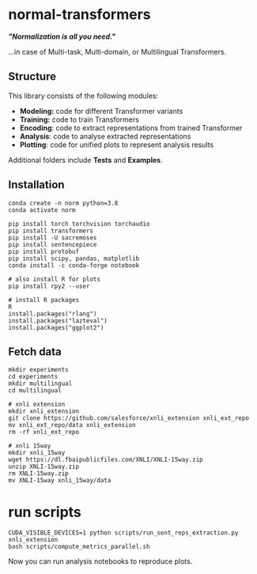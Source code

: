 # normal-transformers
**_"Normalization is all you need."_**

...in case of Multi-task, Multi-domain, or Multilingual Transformers.

## Structure
This library consists of the following modules:
* **Modeling:** code for different Transformer variants
* **Training:** code to train Transformers
* **Encoding**: code to extract representations from trained Transformer
* **Analysis**: code to analyse extracted representations
* **Plotting**: code for unified plots to represent analysis results

Additional folders include **Tests** and **Examples**.

## Installation
```
conda create -n norm python=3.8
conda activate norm

pip install torch torchvision torchaudio
pip install transformers
pip install -U sacremoses
pip install sentencepiece
pip install protobuf
pip install scipy, pandas, matplotlib
conda install -c conda-forge notebook

# also install R for plots
pip install rpy2 --user

# install R packages
R
install.packages("rlang")
install.packages("lazteval")
install.packages("ggplot2")

```

## Fetch data
```
mkdir experiments
cd experiments
mkdir multilingual
cd multilingual  

# xnli extension
mkdir xnli_extension
git clone https://github.com/salesforce/xnli_extension xnli_ext_repo
mv xnli_ext_repo/data xnli_extension
rm -rf xnli_ext_repo

# xnli 15way
mkdir xnli_15way
wget https://dl.fbaipublicfiles.com/XNLI/XNLI-15way.zip
unzip XNLI-15way.zip
rm XNLI-15way.zip
mv XNLI-15way xnli_15way/data
```

# run scripts
```
CUDA_VISIBLE_DEVICES=1 python scripts/run_sent_reps_extraction.py xnli_extension
bash scripts/compute_metrics_parallel.sh
```


Now you can run analysis notebooks to reproduce plots.